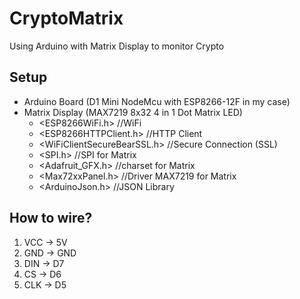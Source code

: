 # CryptoMatrix
Using Arduino with Matrix Display to monitor Crypto

## Setup
- Arduino Board (D1 Mini NodeMcu with ESP8266-12F in my case)
- Matrix Display (MAX7219 8x32 4 in 1 Dot Matrix LED)
  - <ESP8266WiFi.h>              //WiFi
  - <ESP8266HTTPClient.h>        //HTTP Client
  - <WiFiClientSecureBearSSL.h>  //Secure Connection (SSL)
  - <SPI.h>                      //SPI for Matrix
  - <Adafruit_GFX.h>             //charset for Matrix
  - <Max72xxPanel.h>             //Driver MAX7219 for Matrix
  - <ArduinoJson.h>              //JSON Library


## How to wire?

1. VCC -> 5V
2. GND -> GND
3. DIN -> D7
4. CS -> D6
5. CLK -> D5
